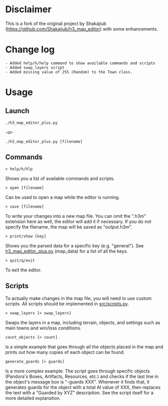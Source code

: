 # Disclaimer
This is a fork of the original project by Shakajiub (https://github.com/Shakajiub/h3_map_editor) with some enhancements.

# Change log
	- Added help/h/help command to show available commands and scripts
	- Added swap_layers script
	- Added missing value of 255 (Random) to the Town class.

# Usage

## Launch

```
./h3_map_editor_plus.py
```
-or-
```
./h3_map_editor_plus.py [filename]
```

## Commands

```
> help/h/hlp
```
Shows you a list of available commands and scripts.

```
> open [filename]
```
Can be used to open a map while the editor is running.

```
> save [filename]
```
To write your changes into a new map file. You can omit the ".h3m" extension here as well, the editor will add it if necessary. If you do not specify the filename, the map will be saved as "output.h3m".

```
> print/show [key]
```
Shows you the parsed data for a specific key (e.g. "general"). See [h3_map_editor_plus.py](h3_map_editor_plus.py) (map_data) for a list of all the keys.

```
> quit/q/exit
```
To exit the editor.


## Scripts

To actually make changes in the map file, you will need to use custom scripts. All scripts should be implemented in [src/scripts.py](src/scripts.py).

```
> swap_layers [> swap_layers]
```
Swaps the layers in a map, including terrain, objects, and settings such as main towns and win/loss conditions.

```
count_objects [> count]
```
Is a simple example that goes through all the objects placed in the map and prints out how many copies of each object can be found.

```
generate_guards [> guards]
```
Is a more complex example. The script goes through specific objects (Pandora's Boxes, Artifacts, Resources, etc.) and checks if the last line in the object's message box is "-guards XXX". Whenever it finds that, it generates guards for the object with a total AI value of XXX, then replaces the text with a "Guarded by XYZ" description. See the script itself for a more detailed explanation.
